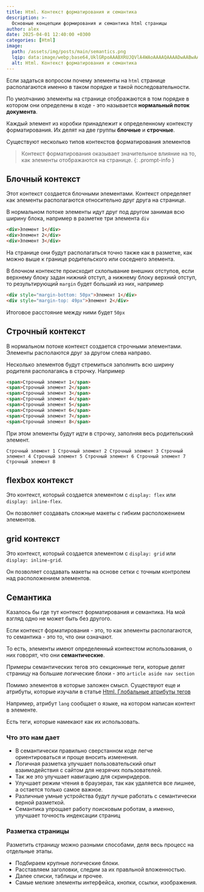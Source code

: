 ```yaml
---
title: Html. Контекст форматирования и семантика
description: >-
  Основные концепции формирования и семантика html страницы
author: alex
date: 2025-04-01 12:40:00 +0300
categories: [Html]
image:
  path: /assets/img/posts/main/semantics.png
  lqip: data:image/webp;base64,UklGRpoAAABXRUJQVlA4WAoAAAAQAAAADwAABwAAQUxQSDIAAAARL0AmbZurmr57yyIiqE8oiG0bejIYEQTgqiDA9vqnsUSI6H+oAERp2HZ65qP/VIAWAFZQOCBCAAAA8AEAnQEqEAAIAAVAfCWkAALp8sF8rgRgAP7o9FDvMCkMde9PK7euH5M1m6VWoDXf2FkP3BqV0ZYbO6NA/VFIAAAA
  alt: Html. Контекст форматирования и семантика
---
```


Если задаться вопросом почему элементы на `html` странице располагаются именно в таком порядке и такой последовательности.

По умолчанию элементы на странице отображаются в том порядке в котором они определены в коде - это называется **нормальный поток документа**.

Каждый элемент из коробки принадлежит к определенному контексту форматирования. Их делят на две группы **блочные** и **строчные**.

Существуют несколько типов контекстов форматирования элементов

> Контекст форматирования оказывает значительное влияние на то, как элементы отображаются на странице.
{: .prompt-info }

## Блочный контекст

Этот контекст создается блочными элементами. Контекст определяет как элементы располагаются относительно друг друга на странице.

В нормальном потоке элементы идут друг под другом занимая всю ширину блока, например в разметке три элемента `div`

````html
<div>Элемент 1</div>
<div>Элемент 2</div>
<div>Элемент 3</div>
````

На странице они будут располагаться точно также как в разметке, как можно выше к границе родительского или соседнего элемента.

В блочном контексте происходит схлопывание внешних отступов, если верхнему блоку задан нижний отступ, а нижнему блоку верхний отступ, то результирующий `margin` будет больший из них, например

````html
<div style="margin-bottom: 50px">Элемент 1</div>
<div style="margin-top: 49px">Элемент 2</div>
````

Итоговое расстояние между ними будет `50px`

## Строчный контекст

В нормальном потоке контекст создается строчными элементами. Элементы располаются друг за другом слева направо.

Несколько элементов будут стремиться заполнить всю ширину родителя располагаясь в строчку. Например

````html
<span>Строчный элемент 1</span>
<span>Строчный элемент 2</span>
<span>Строчный элемент 3</span>
<span>Строчный элемент 4</span>
<span>Строчный элемент 5</span>
<span>Строчный элемент 6</span>
<span>Строчный элемент 7</span>
<span>Строчный элемент 8</span>
````

При этом элементы будут идти в строчку, заполняя весь родительский элемент.

````text
Строчный элемент 1 Строчный элемент 2 Строчный элемент 3 Строчный элемент 4 Строчный элемент 5 Строчный элемент 6 Строчный элемент 7 Строчный элемент 8
````

## flexbox контекст

Это контекст, который создается элементом с `display: flex` или `display: inline-flex`. 

Он позволяет создавать сложные макеты с гибким расположением элементов.

## grid контекст

Это контекст, который создается элементом с `display: grid` или `display: inline-grid`. 

Он позволяет создавать макеты на основе сетки с точным контролем над расположением элементов.

## Семантика

Казалось бы где тут контекст форматирования и семантика. На мой взгляд одно не может быть без другого.

Если контекст форматирования - это, то как элементы располагаются, то семантика - это то, что они означают.

То есть, элементы имеют определенный контекстом использования, о них говорят, что они **семантические**.

Примеры семантических тегов это секционные теги, которые делят страницу на большие логические блоки - это `article aside nav section`

Помимо элементов в которые заложен смысл. Существуют еще и атрибуты, которые изучали в статье [Html. Глобальные атрибуты тегов](https://lexusalex.site/posts/html-base-attributes/)

Например, атрибут `lang` сообщает о языке, на котором написан контент в элементе.

Есть теги, которые намекают как их использовать.

### Что это нам дает

- В семантически правильно сверстанном коде легче ориентироваться и проще вносить изменения.
- Логичная разметка улучшает пользовательский опыт взаимодействия с сайтом для незрячих пользователей.
- Так же это улучшает навигацию для скринридеров.
- Улучшает режим чтения в браузерах, так как удаляется все лишнее, а остается только самое важное.
- Различные умные устройства будут лучше работать с семантически верной разметкой.
- Семантика упрощает работу поисковым роботам, а именно, улучшает точность индексации страниц

### Разметка страницы

Разметить страницу можно разными способами, деля весь процесс на отдельные этапы.

- Подбираем крупные логические блоки.
- Расставляем заголовки, следим за их правльной вложенностью.
- Далее списки, таблицы и прочее.
- Самые мелкие элементы интерфейса, кнопки, ссылки, изображения.
